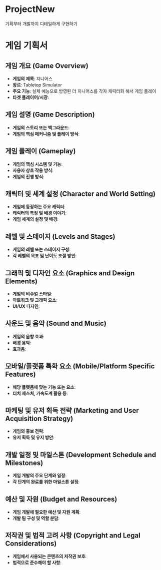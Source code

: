 # ProjectNew
기획부터 개발까지 디테일하게 구현하기

# 게임 기획서

## 게임 개요 (Game Overview)
- **게임의 제목**: 지니어스
- **장르**: Tabletop Simulator
- **주요 기능**: 실제 예능으로 방영된 더 지니어스를 각자 캐릭터화 해서 게임 플레이
- **타겟 플레이어/시장**: 

## 게임 설명 (Game Description)
- **게임의 스토리 또는 백그라운드**: 
- **게임의 핵심 메커니즘 및 플레이 방식**: 

## 게임 플레이 (Gameplay)
- **게임의 핵심 시스템 및 기능**: 
- **사용자 상호 작용 방식**: 
- **게임의 진행 방식**: 

## 캐릭터 및 세계 설정 (Character and World Setting)
- **게임에 등장하는 주요 캐릭터**: 
- **캐릭터의 특징 및 배경 이야기**: 
- **게임 세계의 설정 및 배경**: 

## 레벨 및 스테이지 (Levels and Stages)
- **게임의 레벨 또는 스테이지 구성**: 
- **각 레벨의 목표 및 난이도 조절 방안**: 

## 그래픽 및 디자인 요소 (Graphics and Design Elements)
- **게임의 비주얼 스타일**: 
- **아트워크 및 그래픽 요소**: 
- **UI/UX 디자인**: 

## 사운드 및 음악 (Sound and Music)
- **게임의 음향 효과**: 
- **배경 음악**: 
- **효과음**: 

## 모바일/플랫폼 특화 요소 (Mobile/Platform Specific Features)
- **해당 플랫폼에 맞는 기능 또는 요소**: 
- **터치 제스처, 가속도계 활용 등**: 

## 마케팅 및 유저 획득 전략 (Marketing and User Acquisition Strategy)
- **게임의 홍보 전략**: 
- **유저 획득 및 유지 방안**: 

## 개발 일정 및 마일스톤 (Development Schedule and Milestones)
- **게임 개발의 주요 단계와 일정**: 
- **각 단계의 완료를 위한 마일스톤 설정**: 

## 예산 및 자원 (Budget and Resources)
- **게임 개발에 필요한 예산 및 자원 계획**: 
- **개발 팀 구성 및 역할 분담**: 

## 저작권 및 법적 고려 사항 (Copyright and Legal Considerations)
- **게임에서 사용되는 콘텐츠의 저작권 보호**: 
- **법적으로 준수해야 할 사항**: 
